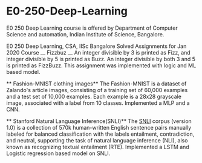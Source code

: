 # E0-250-Deep-Learning
E0 250 Deep Learning course is offered by Department of Computer Science and automation, Indian Institute of Science, Bangalore.

E0 250 Deep Learning, CSA, IISc Bangalore
Solved Assignments for Jan 2020 Course
__ Fizzbuz __
An integer divisible by 3 is printed as Fizz, and integer divisible by 5 is printed as Buzz. An integer divisible by both 3 and 5 is printed as FizzBuzz.
This assignment was implemented with logic and ML based model.

** Fashion-MNIST clothing images**
The Fashion-MNIST is a dataset of Zalando's article images, consisting of a training set of 60,000 examples and a test set of 10,000 examples. 
Each example is a 28x28 grayscale image, associated with a label from 10 classes.
Implemented a MLP and a CNN.

** Stanford Natural Language Inference(SNLI)**
The [SNLI](https://nlp.stanford.edu/projects/snli/) corpus (version 1.0) is a collection of 570k human-written English sentence pairs manually labeled for balanced classification with the labels entailment,
contradiction, and neutral, supporting the task of natural language inference (NLI), also known as recognizing textual entailment (RTE).
Implemented a LSTM and Logistic regression based model on SNLI.



